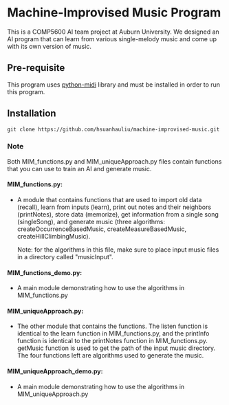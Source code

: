 # Machine-Improvised Music Program
This is a COMP5600 AI team project at Auburn University. We designed an AI program that can learn from various single-melody music and come up with its own version of music.

## Pre-requisite
This program uses [python-midi](https://github.com/vishnubob/python-midi) library and must be installed in order to run this program.

## Installation
`git clone https://github.com/hsuanhauliu/machine-improvised-music.git`

### Note
Both MIM_functions.py and MIM_uniqueApproach.py files contain functions that you can use to train an AI and generate music.

#### MIM_functions.py:
- A module that contains functions that are used to import old data (recall),
  learn from inputs (learn), print out notes and their neighbors (printNotes),
  store data (memorize), get information from a single song (singleSong),
  and generate music (three algorithms: createOccurrenceBasedMusic,
  createMeasureBasedMusic, createHillClimbingMusic).

  Note: for the algorithms in this file, make sure to place input music files in
    a directory called "musicInput".

#### MIM_functions_demo.py:
- A main module demonstrating how to use the algorithms in MIM_functions.py

#### MIM_uniqueApproach.py:
- The other module that contains the functions. The listen function is identical
  to the learn function in MIM_functions.py, and the printInfo function is
  identical to the printNotes function in MIM_functions.py. getMusic function is
  used to get the path of the input music directory. The four functions left are
  algorithms used to generate the music.

#### MIM_uniqueApproach_demo.py:
- A main module demonstrating how to use the algorithms in MIM_uniqueApproach.py
